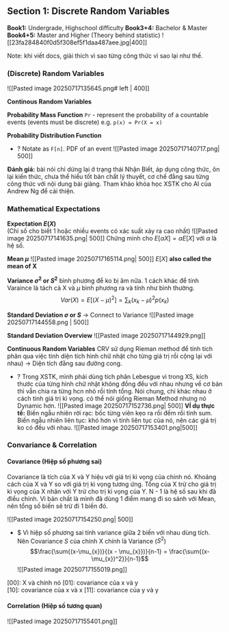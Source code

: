 ## Section 1: Discrete Random Variables
**Book1:** Undergrade, Highschool difficulty
**Book3+4:** Bachelor & Master
**Book4+5:** Master and Higher (Theory behind statistic)
![[23fa284840f0d5f308ef5f1daa487aee.jpg|400]]

Note: khi viết docs, giải thích vì sao từng công thức vì sao lại như thế. 
### (Discrete) Random Variables
![[Pasted image 20250717135645.png# left | 400]]


**Continous Random Variables** 


**Probability Mass Function**
`Pr` - represent the probability of a countable events (events must be discrete)
	e.g. `p(x) = Pr(X = x)`
	
**Probability Distribution Function** 
+ ? Notate as `F[n]`. PDF of an event 
![[Pasted image 20250717140717.png| 500]]


**Đánh giá:** bài nói chỉ dừng lại ở trạng thái Nhận Biết, áp dụng công thức, ôn lại kiến thức, chưa thể hiểu tốt bản chất lý thuyết, cơ chế đằng sau từng công thức với nội dung bài giảng. Tham khảo khóa học XSTK cho AI của Andrew Ng để cải thiện.

### Mathematical Expectations
**Expectation $E(X)$**  
(Chỉ số cho biết 1 hoặc nhiều events có xác suất xảy ra cao nhất)
![[Pasted image 20250717141635.png| 500]]
Chứng minh cho $E[\alpha X] = \alpha E[X]$ với $\alpha$ là hệ số.

**Mean $\mu$**
![[Pasted image 20250717165114.png| 500]]
$E[X]$ **also called the mean of X**


**Variance $\sigma^{2}$ or $S^2$**
bình phương để ko bị âm nữa. 1 cách khác để tính Varaince là tách cả X và $\mu$ bình phương ra và tính như bình thường. 
$$Var(X) = E[(X - \mu)^{2}] = \sum_{k}(x_{k} - \mu)^2p(x_{k}) $$

**Standard Deviation $\sigma$ or $S$**
-> Connect to Variance
![[Pasted image 20250717144558.png | 500]]

**Standard Deviation Overview**
![[Pasted image 20250717144929.png]]


**Continuous Random Variables**
CRV sử dụng Rieman method để tính tích phân qua việc tính diện tích hình chữ nhật cho từng giá trị rồi cộng lại với nhau) -> Diện tích đằng sau đường cong. 
+ ? Trong XSTK, mình phải dùng tích phân Lebesgue vì trong XS, kích thước của từng hình chữ nhật không đồng đều với nhau nhưng về cơ bản thì vẫn chia ra từng hcn nhỏ rồi tính tổng. Nói chung, chỉ khác nhau ở cách tính giá trị kì vọng.
	có thể nói giống Rieman Method nhưng nó Dynamic hơn. 
![[Pasted image 20250717152736.png| 500]]
**VÍ dụ thực tế:**
Biến ngẫu nhiên rời rạc: bốc từng viên kẹo ra rồi đếm rồi tính sum. 
Biến ngẫu nhiên liên tục: khó hơn vì tính liên tục của nó, nên các giá trị ko có đều với nhau.
![[Pasted image 20250717153401.png|500]]

### Convariance & Correlation
#### Covariance (Hiệp số phương sai)
Covariance là tích của X và Y hiệu với giá trị kì vọng của chính nó.  Khoảng cách của X và Y so với giá trị kì vọng tương ứng. Tổng của X trừ cho giá trị kì vọng của X nhân với Y trừ cho trị kì vọng của Y.
	N - 1 là hệ số sau khi đã điều chỉnh. Vì bản chất là mình đã dùng 1 điểm mang đi so sánh với Mean, nên tổng số biến sẽ trừ đi 1 biến đó.  
	
![[Pasted image 20250717154250.png| 500]]
+ $ Vì hiệp số phương sai tính variance giữa 2 biến với nhau dùng tích. Nên Covariance $S$ của chính X  chính là Variance ($S^2$) 
$$\frac{\sum{(x-\mu_{x})}{(x - \mu_{x}})}{n-1} = \frac{\sum{(x-\mu_{x})^2}}{n-1}$$
![[Pasted image 20250717155019.png]]

[00]: X và chính nó
[01]: covariance của x và y  
[10]: covariance của x và x
[11]: covariance của y và y

#### Correlation (Hiệp số tương quan)
![[Pasted image 20250717155401.png]]
